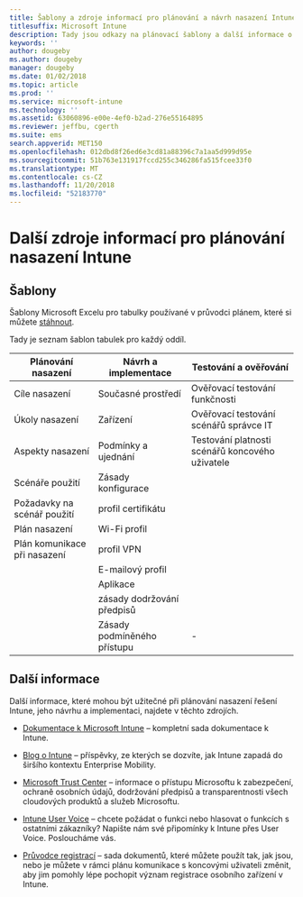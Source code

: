 ```yaml
---
title: Šablony a zdroje informací pro plánování a návrh nasazení Intune
titlesuffix: Microsoft Intune
description: Tady jsou odkazy na plánovací šablony a další informace o Intune, které mohou být užitečné při plánování nasazení a implementaci Microsoft Intune.
keywords: ''
author: dougeby
ms.author: dougeby
manager: dougeby
ms.date: 01/02/2018
ms.topic: article
ms.prod: ''
ms.service: microsoft-intune
ms.technology: ''
ms.assetid: 63060896-e00e-4ef0-b2ad-276e55164895
ms.reviewer: jeffbu, cgerth
ms.suite: ems
search.appverid: MET150
ms.openlocfilehash: 012dbd8f26ed6e3cd81a88396c7a1aa5d999d95e
ms.sourcegitcommit: 51b763e131917fccd255c346286fa515fcee33f0
ms.translationtype: MT
ms.contentlocale: cs-CZ
ms.lasthandoff: 11/20/2018
ms.locfileid: "52183770"
---
```

# <a name="additional-resources-for-planning-your-intune-deployment"></a>Další zdroje informací pro plánování nasazení Intune

## <a name="templates"></a>Šablony

Šablony Microsoft Excelu pro tabulky používané v průvodci plánem, které si můžete [stáhnout](https://gallery.technet.microsoft.com/Intune-deployment-planning-fae156c2?redir=0).

Tady je seznam šablon tabulek pro každý oddíl.

|Plánování nasazení  |Návrh a implementace   |Testování a ověřování |
|-----|----- |------|
| Cíle nasazení |Současné prostředí|Ověřovací testování funkčnosti|
| Úkoly nasazení |Zařízení|Ověřovací testování scénářů správce IT|
| Aspekty nasazení |Podmínky a ujednání|Testování platnosti scénářů koncového uživatele|
| Scénáře použití |Zásady konfigurace| |
| Požadavky na scénář použití |profil certifikátu| |
| Plán nasazení |Wi-Fi profil| |
| Plán komunikace při nasazení|profil VPN| |
| |  E-mailový profil | |
| | Aplikace | |
| | zásady dodržování předpisů | |
| | Zásady podmíněného přístupu|-|


## <a name="further-reading"></a>Další informace

Další informace, které mohou být užitečné při plánování nasazení řešení Intune, jeho návrhu a implementaci, najdete v těchto zdrojích.

-   [Dokumentace k Microsoft Intune](/intune/) – kompletní sada dokumentace k Intune.

-   [Blog o Intune](https://blogs.technet.microsoft.com/enterprisemobility/) – příspěvky, ze kterých se dozvíte, jak Intune zapadá do širšího kontextu Enterprise Mobility.

-   [Microsoft Trust Center](http://www.microsoft.com/TrustCenter) – informace o přístupu Microsoftu k zabezpečení, ochraně osobních údajů, dodržování předpisů a transparentnosti všech cloudových produktů a služeb Microsoftu.

-   [Intune User Voice](http://microsoftintune.uservoice.com/) – chcete požádat o funkci nebo hlasovat o funkcích s ostatními zákazníky? Napište nám své připomínky k Intune přes User Voice. Posloucháme vás.

-   [Průvodce registrací](https://gallery.technet.microsoft.com/Intune-End-User-Enrollment-3a0c9b0c?WT.mc_id=Blog_Intune_General_PCIT) – sada dokumentů, které můžete použít tak, jak jsou, nebo je můžete v rámci plánu komunikace s koncovými uživateli změnit, aby jim pomohly lépe pochopit význam registrace osobního zařízení v Intune.
